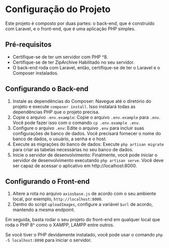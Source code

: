 # Configuração do Projeto

Este projeto é composto por duas partes: o back-end, que é construído com Laravel, e o front-end, que é uma aplicação PHP simples.

## Pré-requisitos

- Certifique-se de ter um servidor com PHP ^8.
- Certifique-se de ter ZipArchive Habilitado no seu servidor.
- O back-end roda com Laravel, então, certifique-se de ter o Laravel e o Composer instalados.

## Configurando o Back-end

1. Instale as dependências do Composer: Navegue até o diretório do projeto e execute `composer install`. Isso instalará todas as dependências PHP que o projeto precisa.
2. Copie o arquivo `.env.example`: Copie o arquivo `.env.example` para `.env`. Você pode fazer isso com o comando `cp .env.example .env`.
3. Configure o arquivo `.env`: Edite o arquivo `.env` para incluir suas configurações de banco de dados. Você precisará fornecer o nome do banco de dados, o usuário, a senha e o host.
4. Execute as migrações do banco de dados: Execute `php artisan migrate` para criar as tabelas necessárias no seu banco de dados.
5. Inicie o servidor de desenvolvimento: Finalmente, você pode iniciar o servidor de desenvolvimento executando `php artisan serve`. Você deve ser capaz de acessar o aplicativo em http://localhost:8000.

## Configurando o Front-end

1. Altere a rota no arquivo `axiosbase.js` de acordo com o seu ambiente local, por exemplo, `http://localhost:8000`.
2. Dentro do script `uploadImages`, configure a variável `$url` de acordo, mantendo a mesma endpoint.

Em seguida, basta rodar o seu projeto do front-end em qualquer local que roda o PHP 8^ como o XAMPP, LAMPP entre outros.

Se você tiver o PHP devidamente instalado, você pode usar o comando `php -S localhost:8090` para iniciar o servidor.
